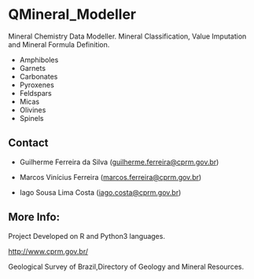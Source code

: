 # QMineral_Modeller
Mineral Chemistry Data Modeller. Mineral Classification, Value Imputation and Mineral Formula Definition.<p>
- Amphiboles
- Garnets
- Carbonates
- Pyroxenes
- Feldspars
- Micas
- Olivines
- Spinels
  
## Contact
* Guilherme Ferreira da Silva (guilherme.ferreira@cprm.gov.br) <p>
* Marcos Vinícius Ferreira (marcos.ferreira@cprm.gov.br)<p>
* Iago Sousa Lima Costa (iago.costa@cprm.gov.br)<p>
  
## More Info:
Project Developed on R and Python3 languages.<p>

http://www.cprm.gov.br/ <p>
Geological Survey of Brazil,Directory of Geology and Mineral Resources.
